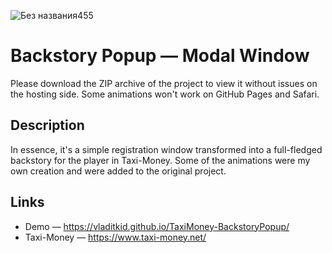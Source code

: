 
![Без названия455](https://github.com/user-attachments/assets/06508d28-214c-4ff7-9135-90473e1b0b45)

# Backstory Popup — Modal Window

Please download the ZIP archive of the project to view it without issues on the hosting side. Some animations won't work on GitHub Pages and Safari.

## Description

In essence, it's a simple registration window transformed into a full-fledged backstory for the player in Taxi-Money. Some of the animations were my own creation and were added to the original project.

## Links

- Demo — https://vladitkid.github.io/TaxiMoney-BackstoryPopup/
- Taxi-Money — https://www.taxi-money.net/
